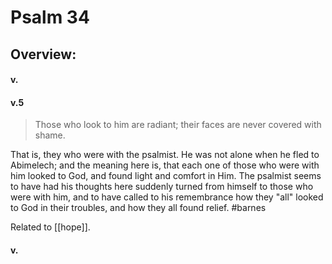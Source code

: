 # Psalm 34

## Overview:



#### v.
>

#### v.5
>Those who look to him are radiant; their faces are never covered with shame.

That is, they who were with the psalmist. He was not alone when he fled to Abimelech; and the meaning here is, that each one of those who were with him looked to God, and found light and comfort in Him. The psalmist seems to have had his thoughts here suddenly turned from himself to those who were with him, and to have called to his remembrance how they "all" looked to God in their troubles, and how they all found relief.
#barnes 

Related to [[hope]].

#### v.
>

